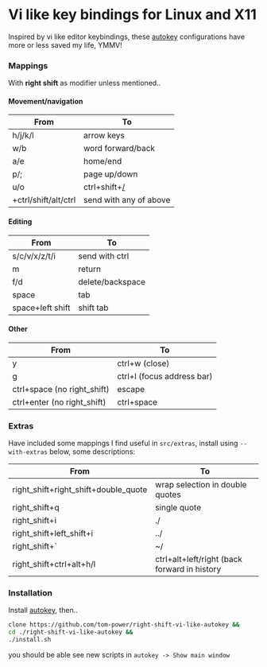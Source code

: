 # Vi like key bindings for Linux and X11

Inspired by vi like editor keybindings, these [autokey](https://github.com/autokey/autokey) configurations have more or less saved my life, YMMV!

### Mappings

With **right shift** as modifier unless mentioned..

#### Movement/navigation

| From                | To                           |
| ------------------- | ---------------------------- |
| h/j/k/l             | arrow keys                   |
| w/b                 | word forward/back            |
| a/e                 | home/end                     |
| p/;                 | page up/down                 |
| u/o                 | ctrl+shift+[/](<tab switch>) |
| +ctrl/shift/alt/ctrl| send with any of above       |

#### Editing

| From             | To               |
| ---------------- | ---------------- |
| s/c/v/x/z/t/i    | send with ctrl   |
| m                | return           |
| f/d              | delete/backspace |
| space            | tab              |
| space+left shift | shift tab        |

#### Other

| From                        | To                         |
| --------------------------- | -------------------------- |
| y                           | ctrl+w (close)             |
| g                           | ctrl+l (focus address bar) |
| ctrl+space (no right_shift) | escape                     |
| ctrl+enter (no right_shift) | ctrl+space                 |

### Extras

Have included some mappings I find useful in `src/extras`, install using `--with-extras` below, some descriptions:

| From                                 | To                                           |
| ------------------------------------ | -------------------------------------------- |
| right_shift+right_shift+double_quote | wrap selection in double quotes              |
| right_shift+q                        | single quote                                 |
| right_shift+i                        | ./                                           |
| right_shift+left_shift+i             | ../                                          |
| right_shift+\`                       | ~/                                           |
| right_shift+ctrl+alt+h/l             | ctrl+alt+left/right (back forward in history |

### Installation

Install [autokey](https://github.com/autokey/autokey), then..

```bash
clone https://github.com/tom-power/right-shift-vi-like-autokey &&
cd ./right-shift-vi-like-autokey &&
./install.sh

```

you should be able see new scripts in `autokey -> Show main window`
